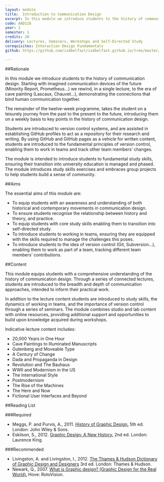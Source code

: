 ```yaml
---
layout: module
title:  Introduction to Communication Design
excerpt: In this module we introduce students to the history of communication design. Starting with imagined communication devices of the future (Minority Report, Prometheus…) we rewind, in a single lecture, to the era of cave painting (Lascaux, Chauvet…), demonstrating the connections that bind human communication together.
code: AAD116
year: 1
semester: 1
credits: 20
delivery: Lectures, Seminars, Workshops and Self-Directed Study
corequisites: Interaction Design Fundamentals
github: https://github.com/ixdbelfast/ixdbelfast.github.io/tree/master/modules/AAD116/AAD116.md

---
```


##Rationale

In this module we introduce students to the history of communication design. Starting with imagined communication devices of the future (Minority Report, Prometheus…) we rewind, in a single lecture, to the era of cave painting (Lascaux, Chauvet…), demonstrating the connections that bind human communication together.

The remainder of the twelve-week programme, takes the student on a leisurely journey from the past to the present to the future, introducing them on a weekly basis to key points in the history of communication design.

Students are introduced to version control systems, and are assisted in establishing GitHub profiles to act as a repository for their research and writing. By using GitHub and GitHub pages as a vehicle for written content, students are introduced to the fundamental principles of version control, enabling them to work in teams and track other team members’ changes.

The module is intended to introduce students to fundamental study skills, ensuring their transition into university education is managed and phased. The module introduces study skills exercises and embraces group projects to help students build a sense of community.


##Aims

The essential aims of this module are:

+ To equip students with an awareness and understanding of both historical and contemporary movements in communication design.
+ To ensure students recognise the relationship between history and theory, and practice.
+ To equip students with core study skills enabling them to transition into self-directed study.
+ To introduce students to working in teams, ensuring they are equipped with the skills required to manage the challenges this poses.
+ To introduce students to the idea of version control (Git, Subversion…), enabling them to work as part of a team, tracking different team members’ contributions.


##Content

This module equips students with a comprehensive understanding of the history of communication design. Through a series of connected lectures, students are introduced to the breadth and depth of communication approaches, intended to inform their practical work.

In addition to the lecture content students are introduced to study skills, the dynamics of working in teams, and the importance of version control through a series of seminars. The module combines studio and lab content with online resources, providing additional support and opportunities to build upon knowledge acquired during workshops.

Indicative lecture content includes:

+ 20,000 Years in One Hour
+ Cave Paintings to Illuminated Manuscripts
+ Gutenberg and Moveable Type
+ A Century of Change
+ Dada and Propaganda in Design
+ Revolution and The Bauhaus 
+ WWII and Modernism in the US
+ The International Style
+ Postmodernism
+ The Rise of the Machines
+ The Here and Now
+ Fictional User Interfaces and Beyond


##Reading List

###Required

+ Meggs, P. and Purvis, A., 2011. [History of Graphic Design.](http://www.amazon.co.uk/exec/obidos/ASIN/0470168730/monographic-21) 5th ed. London: John Wiley & Sons.
+ Eskilson, S., 2012. [Graphic Design: A New History.](http://www.amazon.co.uk/exec/obidos/ASIN/1856695115/monographic-21) 2nd ed. London: Laurence King.


###Recommended

+ Livingston, A. and Livingston, I., 2012. [The Thames & Hudson Dictionary of Graphic Design and Designers](http://www.amazon.co.uk/exec/obidos/ASIN/0500204136/monographic-21) 3rd ed. London: Thames & Hudson.
+ Newark, Q., 2007. [What is Graphic design? (Graphic Design for the Real World).](http://www.amazon.co.uk/exec/obidos/ASIN/2940361878/monographic-21) Hove: RotoVision.

<!-- This reading list would benefit from a couple of extra books, in particular a book that focuses on interaction design principles to supplement the heavy graphic design focus. We also need to replace Newark, it’s prohibitively expensive. The Eskilson book, while good, is also out of print. -->